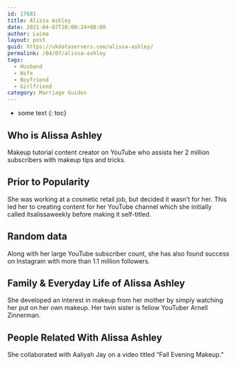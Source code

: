 ```yaml
---
id: 17681
title: Alissa Ashley
date: 2021-04-07T20:00:24+00:00
author: Laima
layout: post
guid: https://ukdataservers.com/alissa-ashley/
permalink: /04/07/alissa-ashley
tags:
  - Husband
  - Wife
  - Boyfriend
  - Girlfriend
category: Marriage Guides
---
```


* some text
{: toc}


## Who is Alissa Ashley
                  
                  
                  
Makeup tutorial content creator on YouTube who assists her 2 million subscribers with makeup tips and tricks.
                  
              
            
              
            
                
                
                
## Prior to Popularity
                  
                  
                  
She was working at a cosmetic retail job, but decided it wasn&#8217;t for her. This led her to creating content for her YouTube channel which she initially called itsalissaweekly before making it self-titled.
                  
              
            
              
            
                
                
                
## Random data
                  
                  
                  
Along with her large YouTube subscriber count, she has also found success on Instagram with more than 1.1 million followers.
                  
              
            
              
            
                
                
                
## Family & Everyday Life of Alissa Ashley
                  
                  
                  
She developed an interest in makeup from her mother by simply watching her put on her own makeup. Her twin sister is fellow YouTuber Arnell Zinnerman.
                  
              
            
              
            
                
                
                
## People Related With Alissa Ashley
                  
                  
                  
She collaborated with Aaliyah Jay on a video titled &#8220;Fall Evening Makeup.&#8221;
                  
              
            
              
            
                
              
            
              
              
            
            
              
            
          
          
          